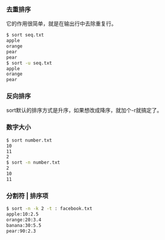 ### 去重排序

它的作用很简单，就是在输出行中去除重复行。

```bash
$ sort seq.txt
apple
orange
pear
pear
$ sort -u seq.txt
apple
orange
pear
```

### 反向排序

sort默认的排序方式是升序，如果想改成降序，就加个-r就搞定了。

### 数字大小

```bash
$ sort number.txt
10
11
2
$ sort -n number.txt
2
10
11
```

### 分割符 | 排序项

```bash
$ sort -n -k 2 -t : facebook.txt
apple:10:2.5
orange:20:3.4
banana:30:5.5
pear:90:2.3
```

